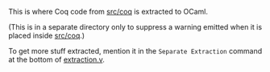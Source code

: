 This is where Coq code from [src/coq](../coq) is extracted to OCaml.

(This is in a separate directory only to suppress a warning emitted
when it is placed inside [src/coq](../coq).)

To get more stuff extracted, mention it in the `Separate Extraction`
command at the bottom of [extraction.v](./extraction.v).
